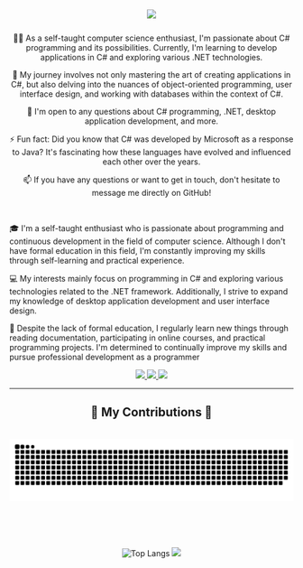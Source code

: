 <h1 align="center">
    <img src="https://readme-typing-svg.herokuapp.com/?font=Righteous&size=35&center=true&vCenter=true&width=500&height=70&duration=4000&lines=Hello+World!+👋;+I'm+Student+Wojciech+Zawadzki!;" />
</h1>    

<div align="center">

👨‍💻 As a self-taught computer science enthusiast, I'm passionate about C# programming and its possibilities. Currently, I'm learning to develop applications in C# and exploring various .NET technologies.

🔭 My journey involves not only mastering the art of creating applications in C#, but also delving into the nuances of object-oriented programming, user interface design, and working with databases within the context of C#.

💬 I'm open to any questions about C# programming, .NET, desktop application development, and more.

⚡ Fun fact: Did you know that C# was developed by Microsoft as a response to Java? It's fascinating how these languages have evolved and influenced each other over the years.

📫 If you have any questions or want to get in touch, don't hesitate to message me directly on GitHub!

<br/>
<div align="left">


🎓 I'm a self-taught enthusiast who is passionate about programming and continuous development in the field of computer science. Although I don't have formal education in this field, I'm constantly improving my skills through self-learning and practical experience.


💻 My interests mainly focus on programming in C# and exploring various technologies related to the .NET framework. Additionally, I strive to expand my knowledge of desktop application development and user interface design.


🌱 Despite the lack of formal education, I regularly learn new things through reading documentation, participating in online courses, and practical programming projects. I'm determined to continually improve my skills and pursue professional development as a programmer


 </div>
 
<div align="center"> 
  <a href="mailto:pedro.sales.muniz@gmail.com">
    <img src="https://img.shields.io/badge/Gmail-333333?style=for-the-badge&logo=gmail&logoColor=red" />
  </a>
  <a href="https://linkedin.com/in/pedro-sales-muniz" target="_blank">
    <img src="https://img.shields.io/badge/LinkedIn-0077B5?style=for-the-badge&logo=linkedin&logoColor=white" target="_blank" />
  </a>
  <a href="https://salesp07.github.io" target="_blank">
     <img src="https://img.shields.io/badge/Portfolio-FF5722?style=for-the-badge&logo=todoist&logoColor=white" target="_blank" /> <!-- sqlite, safari, google-chrome are other good icon options -->
  </a>
</div>

 <hr/>





<div align="center">
  <h2>🐍 My Contributions 🐍</h2>
  <br>
  <img alt="snake eating my contributions" src="https://raw.githubusercontent.com/salesp07/salesp07/output/github-contribution-grid-snake.svg" />
  
  <br/><br/><br/>
</div>




![Top Langs](https://github-readme-stats.vercel.app/api/top-langs/?username=Zawadzkii&layout=compact&langs_count=10&hide=html,css)
<img src="https://github-readme-stats.vercel.app/api?username=Zawadzkii&show_icons=true&theme=tokyonight" />
